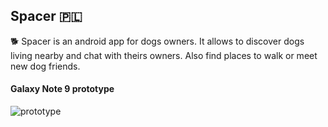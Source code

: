 ## Spacer 🇵🇱
🐕
Spacer is an android app for dogs owners. It allows to discover dogs living nearby and chat with theirs owners. Also find places to walk or meet new dog friends.

#### Galaxy Note 9 prototype

![prototype](https://user-images.githubusercontent.com/48919716/105757435-3ec33380-5f4e-11eb-9c68-4fdcbce57944.png)

